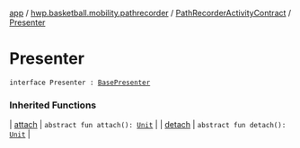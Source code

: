 [app](../../index.md) / [hwp.basketball.mobility.pathrecorder](../index.md) / [PathRecorderActivityContract](index.md) / [Presenter](.)

# Presenter

`interface Presenter : `[`BasePresenter`](../../hwp.basketball.mobility/-base-presenter/index.md)

### Inherited Functions

| [attach](../../hwp.basketball.mobility/-base-presenter/attach.md) | `abstract fun attach(): `[`Unit`](https://kotlinlang.org/api/latest/jvm/stdlib/kotlin/-unit/index.html) |
| [detach](../../hwp.basketball.mobility/-base-presenter/detach.md) | `abstract fun detach(): `[`Unit`](https://kotlinlang.org/api/latest/jvm/stdlib/kotlin/-unit/index.html) |

